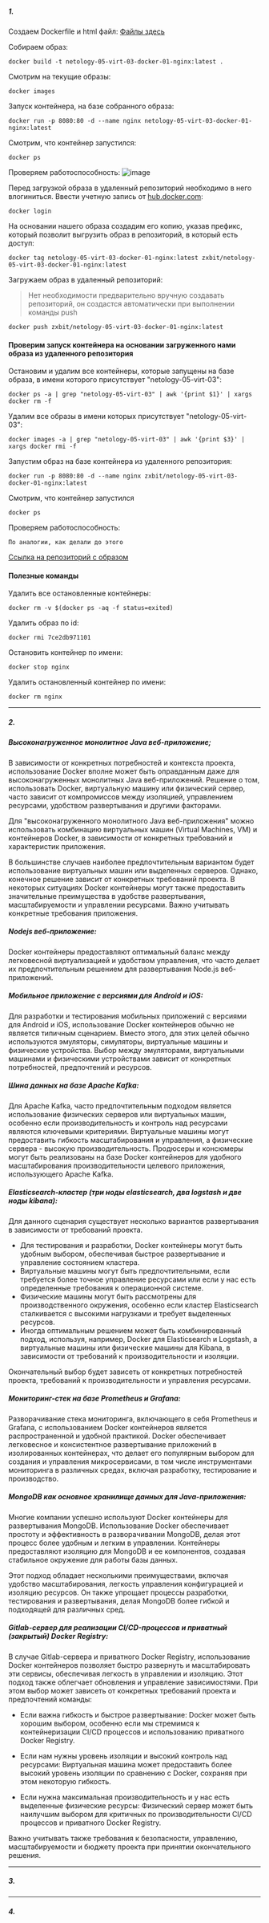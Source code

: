 ##### 1.

Создаем Dockerfile и html файл: [Файлы здесь](01)


Собираем образ:
```
docker build -t netology-05-virt-03-docker-01-nginx:latest .
```

Смотрим на текущие образы:
```
docker images
```

Запуск контейнера, на базе собранного образа:
```
docker run -p 8080:80 -d --name nginx netology-05-virt-03-docker-01-nginx:latest
```

Смотрим, что контейнер запустился:
```
docker ps
```

Проверяем работоспособность:
![image](01.png)

Перед загрузкой образа в удаленный репозиторий необходимо в него влогиниться. Ввести учетную запись от [hub.docker.com](https://hub.docker.com/):
```
docker login
```

На основании нашего образа создадим его копию, указав префикс, который позволит выгрузить
образ в репозиторий, в который есть доступ:
```
docker tag netology-05-virt-03-docker-01-nginx:latest zxbit/netology-05-virt-03-docker-01-nginx:latest
```

Загружаем образ в удаленный репозиторий:
> Нет необходимости предварительно вручную создавать репозиторий, он создастся автоматически при выполнении команды push
```
docker push zxbit/netology-05-virt-03-docker-01-nginx:latest
```

#### Проверим запуск контейнера на основании загруженного нами образа из удаленного репозитория

Остановим и удалим все контейнеры, которые запущены на базе образа, в имени которого присутствует "netology-05-virt-03":
```
docker ps -a | grep "netology-05-virt-03" | awk '{print $1}' | xargs docker rm -f
```

Удалим все образы в имени которых присутствует "netology-05-virt-03":
```
docker images -a | grep "netology-05-virt-03" | awk '{print $3}' | xargs docker rmi -f
```

Запустим образ на базе контейнера из удаленного репозитория:
```
docker run -p 8080:80 -d --name nginx zxbit/netology-05-virt-03-docker-01-nginx:latest
```

Смотрим, что контейнер запустился
```
docker ps
```

Проверяем работоспособность:
```
По аналогии, как делали до этого
```

[Ссылка на репозиторий с образом](https://hub.docker.com/repository/docker/zxbit/netology-05-virt-03-docker-01-nginx/general)

#### Полезные команды
Удалить все остановленные контейнеры:
```
docker rm -v $(docker ps -aq -f status=exited)
```

Удалить образ по id:
```
docker rmi 7ce2db971101
```

Остановить контейнер по имени:
```
docker stop nginx
```

Удалить остановленный контейнер по имени:
```
docker rm nginx
```

-----------------
##### 2.

##### Высоконагруженное монолитное Java веб-приложение;
В зависимости от конкретных потребностей и контекста проекта, использование Docker вполне может быть оправданным даже для высоконагруженных монолитных Java веб-приложений. Решение о том, использовать Docker, виртуальную машину или физический сервер, часто зависит от компромиссов между изоляцией, управлением ресурсами, удобством развертывания и другими факторами.

Для "высоконагруженного монолитного Java веб-приложения" можно использовать комбинацию виртуальных машин (Virtual Machines, VM) и контейнеров Docker, в зависимости от конкретных требований и характеристик приложения.

В большинстве случаев наиболее предпочтительным вариантом будет использование виртуальных машин или выделенных серверов. Однако, конечное решение зависит от конкретных требований проекта. В некоторых ситуациях Docker контейнеры могут также предоставить значительные преимущества в удобстве развертывания, масштабируемости и управлении ресурсами. Важно учитывать конкретные требования приложения.

##### Nodejs веб-приложение:
Docker контейнеры предоставляют оптимальный баланс между легковесной виртуализацией и удобством управления, что часто делает их предпочтительным решением для развертывания Node.js веб-приложений.

##### Мобильное приложение c версиями для Android и iOS:
Для разработки и тестирования мобильных приложений с версиями для Android и iOS, использование Docker контейнеров обычно не является типичным сценарием. Вместо этого, для этих целей обычно используются эмуляторы, симуляторы, виртуальные машины и физические устройства. Выбор между эмуляторами, виртуальными машинами и физическими устройствами зависит от конкретных потребностей, предпочтений и ресурсов.

##### Шина данных на базе Apache Kafka:
Для Apache Kafka, часто предпочтительным подходом является использование физических серверов или виртуальных машин, особенно если производительность и контроль над ресурсами являются ключевыми критериями. Виртуальные машины могут предоставить гибкость масштабирования и управления, а физические сервера - высокую производительность. Продюсеры и консюмеры могут быть реализованы на базе Docker контейнеров для удобного масштабирования производительности целевого приложения, использующего Apache Kafka.

##### Elasticsearch-кластер (три ноды elasticsearch, два logstash и две ноды kibana):
Для данного сценария существует несколько вариантов развертывания в зависимости от требований проекта.

- Для тестирования и разработки, Docker контейнеры могут быть удобным выбором, обеспечивая быстрое развертывание и управление состоянием кластера.
- Виртуальные машины могут быть предпочтительными, если требуется более точное управление ресурсами или если у нас есть определенные требования к операционной системе.
- Физические машины могут быть рассмотрены для производственного окружения, особенно если кластер Elasticsearch сталкивается с высокими нагрузками и требует выделенных ресурсов.
- Иногда оптимальным решением может быть комбинированный подход, используя, например, Docker для Elasticsearch и Logstash, а виртуальные машины или физические машины для Kibana, в зависимости от требований к производительности и изоляции.

Окончательный выбор будет зависеть от конкретных потребностей проекта, требований к производительности и управления ресурсами.

##### Мониторинг-стек на базе Prometheus и Grafana:
Разворачивание стека мониторинга, включающего в себя Prometheus и Grafana, с использованием Docker контейнеров является распространенной и удобной практикой. Docker обеспечивает легковесное и консистентное развертывание приложений в изолированных контейнерах, что делает его популярным выбором для создания и управления микросервисами, в том числе инструментами мониторинга в различных средах, включая разработку, тестирование и производство.

##### MongoDB как основное хранилище данных для Java-приложения:
Многие компании успешно используют Docker контейнеры для развертывания MongoDB. Использование Docker обеспечивает простоту и эффективность в разворачивании MongoDB, делая этот процесс более удобным и легким в управлении. Контейнеры предоставляют изоляцию для MongoDB и ее компонентов, создавая стабильное окружение для работы базы данных.

Этот подход обладает несколькими преимуществами, включая удобство масштабирования, легкость управления конфигурацией и изоляцию ресурсов. Он также упрощает процессы разработки, тестирования и развертывания, делая MongoDB более гибкой и подходящей для различных сред.

##### Gitlab-сервер для реализации CI/CD-процессов и приватный (закрытый) Docker Registry:
В случае Gitlab-сервера и приватного Docker Registry, использование Docker контейнеров позволяет быстро развернуть и масштабировать эти сервисы, обеспечивая легкость в управлении и изоляцию. Этот подход также облегчает обновления и управление зависимостями. При этом выбор может зависеть от конкретных требований проекта и предпочтений команды:

- Если важна гибкость и быстрое развертывание: Docker может быть хорошим выбором, особенно если мы стремимся к контейнеризации CI/CD процессов и использованию приватного Docker Registry.

- Если нам нужны уровень изоляции и высокий контроль над ресурсами: Виртуальная машина может предоставить более высокий уровень изоляции по сравнению с Docker, сохраняя при этом некоторую гибкость.

- Если нужна максимальная производительность и у нас есть выделенные физические ресурсы: Физический сервер может быть наилучшим выбором для критичных по производительности CI/CD процессов и приватного Docker Registry.

Важно учитывать также требования к безопасности, управлению, масштабируемости и бюджету проекта при принятии окончательного решения.

-----------------
##### 3.


-----------------
##### 4.

